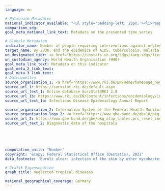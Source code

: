 ```yaml
---
language: en    

# Nationale Metadaten    
national_indicator_available: "<ul style='padding-left: 25px;'><li>People requiring interventions against neglected tropical diseases</li> <li> Inpatient treatment of neglected tropical diseases</li></ul>"    
comparison_sdg:     
goal_meta_national_link_text: Metadata on the presented time series    

# Globale Metadaten    
indicator_name: Number of people requiring interventions against neglected tropical diseases    
target_name: By 2030, end the epidemics of AIDS, tuberculosis, malaria and neglected tropical diseases and combat hepatitis, water-borne diseases and other communicable diseases    
un_designated_tier: <a href="https://unstats.un.org/sdgs/iaeg-sdgs/tier-classification/" title="Click here for more information on the UN tier classification."  target="_blank">Tier I</a>    
un_custodian_agency: World Health Organisation (WHO)    
goal_meta_link_text: Metadata on this indicator    
goal_meta_2_link_text:     
goal_meta_3_link_text:         
# Datenquellen
source_organisation_1: <a href="https://www.rki.de/EN/Home/homepage_node.html"> Robert Koch Institute </a>
source_url_1: https://survstat.rki.de/default.aspx
source_url_text_1: Online database SurvStat@RKI 2.0
source_url_1b: https://www.rki.de/EN/Content/infections/epidemiology/inf_dis_Germany/yearbook/Yearbook_inhalt.html
source_url_text_1b: Infectious Disease Epidemiology Annual Report

source_organisation_2: Information System of the Federal Health Monitoring
source_organisation_logo_2: <a href="https://www.gbe-bund.de/gbe10/pkg_isgbe5.prc_isgbe?p_uid=gast&p_aid=50815950&p_sprache=E"><img src="https://g205sdgs.github.io/sdg-indicators/public/OrgImgEn/gbe.png" alt="Logo gbe" style="height:60px; width:148px"/></a>
source_url_2: https://www.gbe-bund.de/gbe/pkg_olap_tables.prc_reset_ind?p_uid=gast&p_aid=75096930&p_indnr=702&p_sprache=E
source_url_text_2: Diagnostic data of the hospitals




    
computation_units: "Number"    
copyright: '&copy; Federal Statistical Office (Destatis), 2021'    
data_footnote: 'Buruli ulcer: infection of the skin by other mycobacteria (according to ICD 10).'    

# Grafik Eigenschaften    
graph_title: Neglected tropical diseases    

national_geographical_coverage: Germany    
---
```


<span></span>